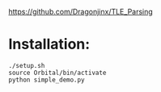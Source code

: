 https://github.com/Dragonjinx/TLE_Parsing

# Installation:
    ./setup.sh
    source Orbital/bin/activate
    python simple_demo.py